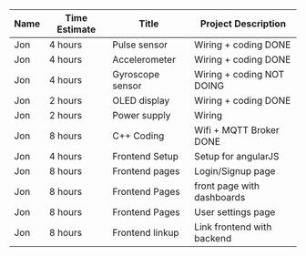 | Name          | Time Estimate | Title                  | Project Description                        |
|---------------|---------------|------------------------|--------------------------------------------|
|Jon            |4 hours        |Pulse sensor            |Wiring + coding DONE                        |
|Jon            |4 hours        |Accelerometer           |Wiring + coding DONE                        |
|Jon            |4 hours        |Gyroscope sensor        |Wiring + coding NOT DOING                   |
|Jon            |2 hours        |OLED display            |Wiring + coding DONE                        |
|Jon            |2 hours        |Power supply            |Wiring                                      |
|Jon            |8 hours        |C++ Coding              |Wifi + MQTT Broker DONE                     |
|Jon            |4 hours        |Frontend Setup          |Setup for angularJS                         |
|Jon            |8 hours        |Frontend pages          |Login/Signup page                           |
|Jon            |8 hours        |Frontend Pages          |front page with dashboards                  |
|Jon            |8 hours        |Frontend Pages          |User settings page                          |
|Jon            |8 hours        |Frontend linkup         |Link frontend with backend                  |
